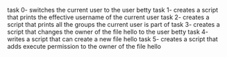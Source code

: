 task 0- switches the current user to the user betty
task 1- creates a script that prints the effective username of the current user
task 2- creates a script that prints all the groups the current user is part of
task 3- creates a script that changes the owner of the file hello to the user betty
task 4- writes a script that can create a new file hello
task 5- creates a script that adds execute permission to the owner of the file hello
